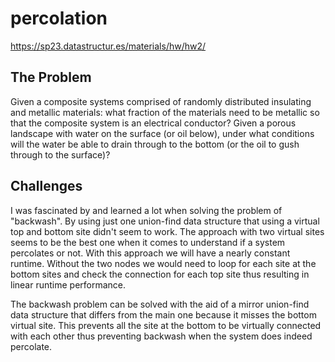 # percolation
https://sp23.datastructur.es/materials/hw/hw2/


## The Problem 

Given a composite systems comprised of randomly distributed insulating and metallic materials: what fraction of the materials need to be metallic so that the composite system is an electrical conductor? Given a porous landscape with water on the surface (or oil below), under what conditions will the water be able to drain through to the bottom (or the oil to gush through to the surface)?


## Challenges 

I was fascinated by and learned a lot when solving the problem of "backwash". By using just one union-find data structure that using a virtual top and bottom site didn't seem to work. The approach with two virtual sites seems to be the best one when it comes to understand if a system percolates or not. With this approach we will have a nearly constant runtime. Without the two nodes we would need to loop for each site at the bottom sites and check the connection for each top site thus resulting in linear runtime performance. 

The backwash problem can be solved with the aid of a mirror union-find data structure that differs from the main one because it misses the bottom virtual site. This prevents all the site at the bottom to be virtually connected with each other thus preventing backwash when the system does indeed percolate.



